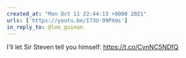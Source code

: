 ```yaml
---
created_at: "Mon Oct 11 22:44:13 +0000 2021"
urls: ['https://youtu.be/I73U-99PXms']
in_reply_to: @leo_guinan
---
```


I'll let Sir Steven tell you himself:
https://t.co/CvnNC5NDfQ